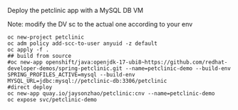 Deploy the petclinic app with a MySQL DB VM

Note: modify the DV sc to the actual one according to your env

~~~
oc new-project petclinic
oc adm policy add-scc-to-user anyuid -z default
oc apply -f .
## build from source
#oc new-app openshift/java:openjdk-17-ubi8~https://github.com/redhat-developer-demos/spring-petclinic.git --name=petclinic-demo --build-env SPRING_PROFILES_ACTIVE=mysql --build-env MYSQL_URL=jdbc:mysql://petclinic-db:3306/petclinic
#direct deploy
oc new-app quay.io/jaysonzhao/petclinic:cnv --name=petclinic-demo
oc expose svc/petclinic-demo
~~~
